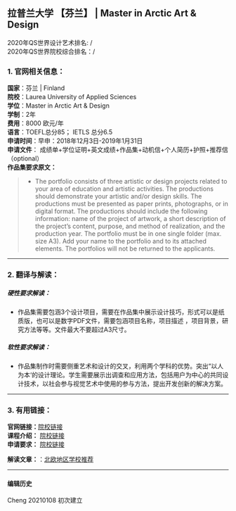 ## 拉普兰大学 【芬兰】  | Master in Arctic Art & Design
2020年QS世界设计艺术排名: /  
2020年QS世界院校综合排名：/ 

### 1. 官网相关信息：

**国家**：芬兰 | Finland  
**院校**：Laurea University of Applied Sciences  
**学位**：Master in Arctic Art & Design  
**学制**：2年  
**费用**：8000 欧元/年  
**语言**：TOEFL总分85；
         IETLS 总分6.5  
**申请时间**：早申：2018年12月3日-2019年1月31日  
**申请文件**： 成绩单+学位证明+英文成绩+作品集+动机信+个人简历+护照+推荐信（optional）  
**作品集要求原文：**  

> - The portfolio consists of three artistic or design projects related to your area of education and artistic activities. The productions should demonstrate your artistic and/or design skills. The productions must be presented as paper prints, photographs, or in digital format. The productions should include the following information: name of the project of artwork, a short description of the project’s content, purpose, and method of realization, and the production year. The portfolio must be in one single folder (max. size A3). Add your name to the portfolio and to its attached elements. The portfolios will not be returned to the applicants.

---


### 2. 翻译与解读：

##### 硬性要求解读：
- 作品集需要包涵3个设计项目，需要在作品集中展示设计技巧，形式可以是纸质版，也可以是数字PDF文件，需要包涵项目名称，项目描述 ，项目背景，研究方法等等。文件最大不要超过A3尺寸。  


##### 软性要求解读：
- 作品集制作时需要侧重艺术和设计的交叉，利用两个学科的优势。突出“以人为本‘的设计理论。学生需要展示出调查和应用方法，包括用户为中心的共同设计技术，以社会参与视觉艺术中使用的参与方法，提出开发创新的解决方案。

---


### 3. 有用链接：

**官网链接：**[院校链接](https://www.ulapland.fi/EN/Units/Faculty-of-Art-and-Design/Studies/Masters-Degree-Programme-in-Arctic-Art-and-Design)  
**课程介绍：** [院校链接](https://www.ulapland.fi/loader.aspx?id=b41370b3-9bf7-447d-820a-182b044d664f)  
**申请要求：** [院校链接](https://www.ulapland.fi/loader.aspx?id=2490461e-5b32-465d-a689-fb3167ab7a19)

 
**解读文章：**：[北欧地区学校推荐](http://www.makebi.net/7216.html)  



---


#### 编辑历史


Cheng 20210108 初次建立  

